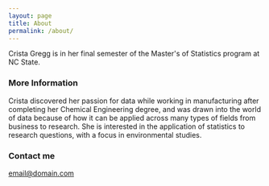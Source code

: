 ```yaml
---
layout: page
title: About
permalink: /about/
---
```


Crista Gregg is in her final semester of the Master's of Statistics program at NC State.

### More Information

Crista discovered her passion for data while working in manufacturing after completing her Chemical Engineering degree, and was drawn into the world of data because of how it can be applied across many types of fields from business to research. She is interested in the application of statistics to research questions, with a focus in environmental studies. 

### Contact me

[email@domain.com](mailto:cjgregg017@gmail.com)
